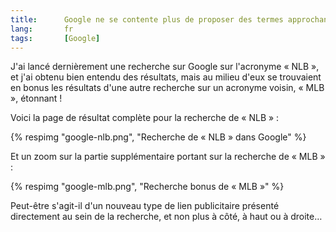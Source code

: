 ```yaml
--- 
title:      Google ne se contente plus de proposer des termes approchants à vos recherches 
lang:       fr 
tags:       [Google]
---
```


J'ai lancé dernièrement une recherche sur Google sur l'acronyme « NLB », et j'ai obtenu bien entendu des résultats, mais au milieu d'eux se trouvaient en bonus les résultats d'une autre recherche sur un acronyme voisin, « MLB », étonnant !


Voici la page de résultat complète pour la recherche de « NLB » :

{% respimg "google-nlb.png", "Recherche de « NLB » dans Google" %}


Et un zoom sur la partie supplémentaire portant sur la recherche de « MLB » :

{% respimg "google-mlb.png", "Recherche bonus de « MLB »" %}


Peut-être s'agit-il d'un nouveau type de lien publicitaire présenté directement au sein de la recherche, et non plus à côté, à haut ou à droite…
